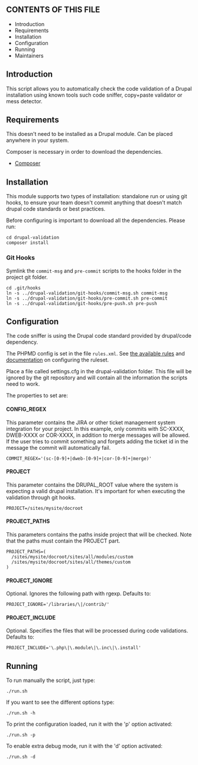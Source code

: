CONTENTS OF THIS FILE
---------------------

 * Introduction
 * Requirements
 * Installation
 * Configuration
 * Running
 * Maintainers

Introduction
------------

This script allows you to automatically check the code validation of a Drupal installation
using known tools such code sniffer, copy+paste validator or mess detector.

Requirements
------------

This doesn't need to be installed as a Drupal module. Can be placed anywhere in your system.

Composer is necessary in order to download the dependencies.
 * [Composer](https://getcomposer.org/)
 
Installation
------------

This module supports two types of installation: standalone run or using git hooks, to ensure
your team doesn't commit anything that doesn't match drupal code standards or best practices.

Before configuring is important to download all the dependencies. Please run:

```
cd drupal-validation
composer install
```

### Git Hooks

Symlink the `commit-msg` and `pre-commit` scripts to the hooks folder in the 
project git folder.

```
cd .git/hooks
ln -s ../drupal-validation/git-hooks/commit-msg.sh commit-msg
ln -s ../drupal-validation/git-hooks/pre-commit.sh pre-commit
ln -s ../drupal-validation/git-hooks/pre-push.sh pre-push
```

## Configuration

The code sniffer is using the Drupal code standard provided by drupal/code dependency.

The PHPMD config is set in the file `rules.xml`. See [the available rules](http://phpmd.org/rules/index.html)
and [documentation](http://phpmd.org/documentation/index.html) on configuring the
ruleset.

Place a file called settings.cfg in the drupal-validation folder. This file will be ignored by the git 
repository and will contain all the information the scripts need to work.

The properties to set are:

#### CONFIG_REGEX

This parameter contains the JIRA or other ticket management system integration for your project. In this example,
only commits with SC-XXXX, DWEB-XXXX or COR-XXXX, in addition to merge messages will be allowed. If the user
tries to commit something and forgets adding the ticket id in the message the commit will automatically fail.

```
COMMIT_REGEX='(sc-[0-9]+|dweb-[0-9]+|cor-[0-9]+|merge)'
```

#### PROJECT

This parameter contains the DRUPAL_ROOT value where the system is expecting a valid drupal installation.
It's important for when executing the validation through git hooks.

```
PROJECT=/sites/mysite/docroot
```

#### PROJECT_PATHS

This parameters contains the paths inside project that will be checked.
Note that the paths must contain the PROJECT part.

```
PROJECT_PATHS=(
  /sites/mysite/docroot/sites/all/modules/custom
  /sites/mysite/docroot/sites/all/themes/custom
)
```

#### PROJECT_IGNORE

Optional. Ignores the following path with rgexp. Defaults to:
 
```
PROJECT_IGNORE='/libraries/\|/contrib/'
```

#### PROJECT_INCLUDE

Optional. Specifies the files that will be processed during code validations. Defaults to:

```
PROJECT_INCLUDE='\.php\|\.module\|\.inc\|\.install'
```

## Running

To run manually the script, just type:

```
./run.sh
```

If you want to see the different options type:

```
./run.sh -h
```

To print the configuration loaded, run it with the 'p' option activated:

```
./run.sh -p
```

To enable extra debug mode, run it with the 'd' option activated:

```
./run.sh -d
```